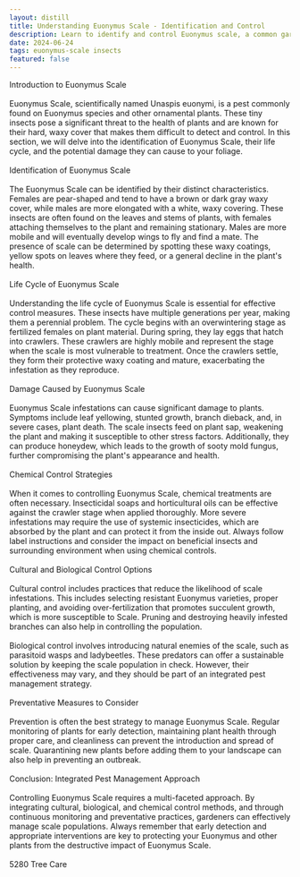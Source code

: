 ```yaml
---
layout: distill
title: Understanding Euonymus Scale - Identification and Control
description: Learn to identify and control Euonymus scale, a common garden pest, with effective strategies.
date: 2024-06-24
tags: euonymus-scale insects
featured: false
---
```


Introduction to Euonymus Scale<br /><br />Euonymus Scale, scientifically named Unaspis euonymi, is a pest commonly found on Euonymus species and other ornamental plants. These tiny insects pose a significant threat to the health of plants and are known for their hard, waxy cover that makes them difficult to detect and control. In this section, we will delve into the identification of Euonymus Scale, their life cycle, and the potential damage they can cause to your foliage.<br /><br />Identification of Euonymus Scale<br /><br />The Euonymus Scale can be identified by their distinct characteristics. Females are pear-shaped and tend to have a brown or dark gray waxy cover, while males are more elongated with a white, waxy covering. These insects are often found on the leaves and stems of plants, with females attaching themselves to the plant and remaining stationary. Males are more mobile and will eventually develop wings to fly and find a mate. The presence of scale can be determined by spotting these waxy coatings, yellow spots on leaves where they feed, or a general decline in the plant's health.<br /><br />Life Cycle of Euonymus Scale<br /><br />Understanding the life cycle of Euonymus Scale is essential for effective control measures. These insects have multiple generations per year, making them a perennial problem. The cycle begins with an overwintering stage as fertilized females on plant material. During spring, they lay eggs that hatch into crawlers. These crawlers are highly mobile and represent the stage when the scale is most vulnerable to treatment. Once the crawlers settle, they form their protective waxy coating and mature, exacerbating the infestation as they reproduce.<br /><br />Damage Caused by Euonymus Scale<br /><br />Euonymus Scale infestations can cause significant damage to plants. Symptoms include leaf yellowing, stunted growth, branch dieback, and, in severe cases, plant death. The scale insects feed on plant sap, weakening the plant and making it susceptible to other stress factors. Additionally, they can produce honeydew, which leads to the growth of sooty mold fungus, further compromising the plant's appearance and health.<br /><br />Chemical Control Strategies<br /><br />When it comes to controlling Euonymus Scale, chemical treatments are often necessary. Insecticidal soaps and horticultural oils can be effective against the crawler stage when applied thoroughly. More severe infestations may require the use of systemic insecticides, which are absorbed by the plant and can protect it from the inside out. Always follow label instructions and consider the impact on beneficial insects and surrounding environment when using chemical controls.<br /><br />Cultural and Biological Control Options<br /><br />Cultural control includes practices that reduce the likelihood of scale infestations. This includes selecting resistant Euonymus varieties, proper planting, and avoiding over-fertilization that promotes succulent growth, which is more susceptible to Scale. Pruning and destroying heavily infested branches can also help in controlling the population.<br /><br />Biological control involves introducing natural enemies of the scale, such as parasitoid wasps and ladybeetles. These predators can offer a sustainable solution by keeping the scale population in check. However, their effectiveness may vary, and they should be part of an integrated pest management strategy.<br /><br />Preventative Measures to Consider<br /><br />Prevention is often the best strategy to manage Euonymus Scale. Regular monitoring of plants for early detection, maintaining plant health through proper care, and cleanliness can prevent the introduction and spread of scale. Quarantining new plants before adding them to your landscape can also help in preventing an outbreak.<br /><br />Conclusion: Integrated Pest Management Approach<br /><br />Controlling Euonymus Scale requires a multi-faceted approach. By integrating cultural, biological, and chemical control methods, and through continuous monitoring and preventative practices, gardeners can effectively manage scale populations. Always remember that early detection and appropriate interventions are key to protecting your Euonymus and other plants from the destructive impact of Euonymus Scale.<br /><br />5280 Tree Care
